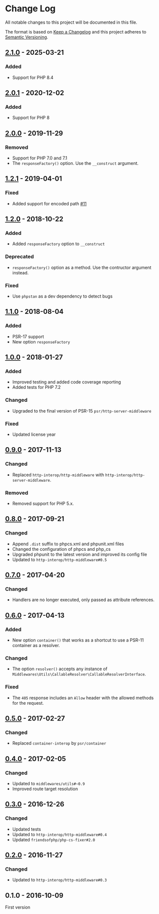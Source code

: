 # Change Log

All notable changes to this project will be documented in this file.

The format is based on [Keep a Changelog](http://keepachangelog.com/)
and this project adheres to [Semantic Versioning](http://semver.org/).

## [2.1.0] - 2025-03-21
### Added
- Support for PHP 8.4

## [2.0.1] - 2020-12-02
### Added
- Support for PHP 8

## [2.0.0] - 2019-11-29
### Removed
- Support for PHP 7.0 and 7.1
- The `responseFactory()` option. Use the `__construct` argument.

## [1.2.1] - 2019-04-01
### Fixed
- Added support for encoded path [#11]

## [1.2.0] - 2018-10-22
### Added
- Added `responseFactory` option to `__construct`

### Deprecated
- `responseFactory()` option as a method. Use the contructor argument instead.

### Fixed
- Use `phpstan` as a dev dependency to detect bugs

## [1.1.0] - 2018-08-04
### Added
- PSR-17 support
- New option `responseFactory`

## [1.0.0] - 2018-01-27
### Added
- Improved testing and added code coverage reporting
- Added tests for PHP 7.2

### Changed
- Upgraded to the final version of PSR-15 `psr/http-server-middleware`

### Fixed
- Updated license year

## [0.9.0] - 2017-11-13
### Changed
- Replaced `http-interop/http-middleware` with  `http-interop/http-server-middleware`.

### Removed
- Removed support for PHP 5.x.

## [0.8.0] - 2017-09-21
### Changed
- Append `.dist` suffix to phpcs.xml and phpunit.xml files
- Changed the configuration of phpcs and php_cs
- Upgraded phpunit to the latest version and improved its config file
- Updated to `http-interop/http-middleware#0.5`

## [0.7.0] - 2017-04-20
### Changed
- Handlers are no longer executed, only passed as attribute references.

## [0.6.0] - 2017-04-13
### Added
- New option `container()` that works as a shortcut to use a PSR-11 container as a resolver.

### Changed
- The option `resolver()` accepts any instance of `Middlewares\Utils\CallableResolver\CallableResolverInterface`.

### Fixed
- The `405` response includes an `Allow` header with the allowed methods for the request.

## [0.5.0] - 2017-02-27
### Changed
- Replaced `container-interop` by `psr/container`

## [0.4.0] - 2017-02-05
### Changed
- Updated to `middlewares/utils#~0.9`
- Improved route target resolution

## [0.3.0] - 2016-12-26
### Changed
- Updated tests
- Updated to `http-interop/http-middleware#0.4`
- Updated `friendsofphp/php-cs-fixer#2.0`

## [0.2.0] - 2016-11-27
### Changed
- Updated to `http-interop/http-middleware#0.3`

## 0.1.0 - 2016-10-09
First version

[#11]: https://github.com/middlewares/fast-route/issues/11

[2.1.0]: https://github.com/middlewares/fast-route/compare/v2.0.0...v2.1.0
[2.0.1]: https://github.com/middlewares/fast-route/compare/v2.0.0...v2.0.1
[2.0.0]: https://github.com/middlewares/fast-route/compare/v1.2.1...v2.0.0
[1.2.1]: https://github.com/middlewares/fast-route/compare/v1.2.0...v1.2.1
[1.2.0]: https://github.com/middlewares/fast-route/compare/v1.1.0...v1.2.0
[1.1.0]: https://github.com/middlewares/fast-route/compare/v1.0.0...v1.1.0
[1.0.0]: https://github.com/middlewares/fast-route/compare/v0.9.0...v1.0.0
[0.9.0]: https://github.com/middlewares/fast-route/compare/v0.8.0...v0.9.0
[0.8.0]: https://github.com/middlewares/fast-route/compare/v0.7.0...v0.8.0
[0.7.0]: https://github.com/middlewares/fast-route/compare/v0.6.0...v0.7.0
[0.6.0]: https://github.com/middlewares/fast-route/compare/v0.5.0...v0.6.0
[0.5.0]: https://github.com/middlewares/fast-route/compare/v0.4.0...v0.5.0
[0.4.0]: https://github.com/middlewares/fast-route/compare/v0.3.0...v0.4.0
[0.3.0]: https://github.com/middlewares/fast-route/compare/v0.2.0...v0.3.0
[0.2.0]: https://github.com/middlewares/fast-route/compare/v0.1.0...v0.2.0
